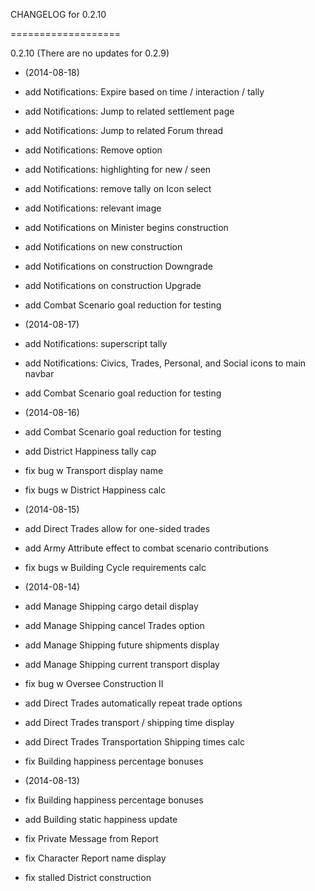 CHANGELOG for 0.2.10

===================

0.2.10 (There are no updates for 0.2.9)

* (2014-08-18)

 * add Notifications: Expire based on time / interaction / tally
 * add Notifications: Jump to related settlement page
 * add Notifications: Jump to related Forum thread
 * add Notifications: Remove option
 * add Notifications: highlighting for new / seen
 * add Notifications: remove tally on Icon select
 * add Notifications: relevant image
 * add Notifications on Minister begins construction
 * add Notifications on new construction
 * add Notifications on construction Downgrade
 * add Notifications on construction Upgrade
 * add Combat Scenario goal reduction for testing

* (2014-08-17)

 * add Notifications: superscript tally
 * add Notifications: Civics, Trades, Personal, and Social icons to main navbar
 * add Combat Scenario goal reduction for testing

* (2014-08-16)

 * add Combat Scenario goal reduction for testing
 * add District Happiness tally cap
 * fix bug w Transport display name
 * fix bugs w District Happiness calc

* (2014-08-15)

 * add Direct Trades allow for one-sided trades
 * add Army Attribute effect to combat scenario contributions
 * fix bugs w Building Cycle requirements calc

* (2014-08-14)

 * add Manage Shipping cargo detail display
 * add Manage Shipping cancel Trades option
 * add Manage Shipping future shipments display
 * add Manage Shipping current transport display
 * fix bug w Oversee Construction II
 * add Direct Trades automatically repeat trade options
 * add Direct Trades transport / shipping time display
 * add Direct Trades Transportation Shipping times calc
 * fix Building happiness percentage bonuses

* (2014-08-13)

 * fix Building happiness percentage bonuses
 * add Building static happiness update
 * fix Private Message from Report
 * fix Character Report name display
 * fix stalled District construction